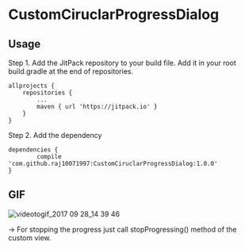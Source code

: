 # CustomCiruclarProgressDialog

## Usage
Step 1. Add the JitPack repository to your build file. Add it in your root build.gradle at the end of repositories.

    allprojects {
		repositories {
			...
			maven { url 'https://jitpack.io' }
		}
	}
Step 2. Add the dependency

    dependencies {
	        compile 'com.github.raj10071997:CustomCiruclarProgressDialog:1.0.0'
	}
  
  
## GIF
	
![videotogif_2017 09 28_14 39 46](https://user-images.githubusercontent.com/24502136/30959211-132d06d8-a45d-11e7-82ce-440d7e1ef9a9.gif)



-> For stopping the progress just call stopProgressing() method of the custom view.
